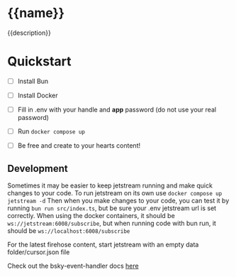# {{name}}

{{description}}

# Quickstart
- [ ] Install Bun
- [ ] Install Docker
- [ ] Fill in .env with your handle and **app** password (do not use your real password)
- [ ] Run `docker compose up`
- [ ] Be free and create to your hearts content!


## Development
Sometimes it may be easier to keep jetstream running and make quick changes to your code. To run jetstream on its own use `docker compose up jetstream -d`
Then when you make changes to your code, you can test it by running `bun run src/index.ts`, but be sure your .env jetstream url is set correctly.
When using the docker containers, it should be `ws://jetstream:6008/subscribe`, but when running code with bun run, it should be `ws://localhost:6008/subscribe`

For the latest firehose content, start jetstream with an empty data folder/cursor.json file

Check out the bsky-event-handler docs [here](https://github.com/juni-b-queer/bsky-event-handlers)